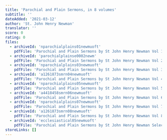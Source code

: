 ```yaml
---
title: 'Parochial and Plain Sermons, in 8 volumes'
subtitle: ''
dateAdded: '2021-03-12'
author: 'St. John Henry Newman'
translator: ''
score: 0
rating: 0
files:
  - archiveId: 'nparochialplains01newmuoft'
    pdfFile: 'Parochial and Plain Sermons by St John Henry Newman Vol 1.pdf'
  - archiveId: 'parochialplainse0002newm'
    pdfFile: 'Parochial and Plain Sermons by St John Henry Newman Vol 2.pdf'
  - archiveId: 'nparochialplains03newmuoft'
    pdfFile: 'Parochial and Plain Sermons by St John Henry Newman Vol 3.pdf'
  - archiveId: 'a1261873smrn04newmuoft'
    pdfFile: 'Parochial and Plain Sermons by St John Henry Newman Vol 4.pdf'
  - archiveId: 'nparochialplains05newmuoft'
    pdfFile: 'Parochial and Plain Sermons by St John Henry Newman Vol 5.pdf'
  - archiveId: 'a4418458smrn06newmuoft'
    pdfFile: 'Parochial and Plain Sermons by St John Henry Newman Vol 6.pdf'
  - archiveId: 'nparochialplains07newmuoft'
    pdfFile: 'Parochial and Plain Sermons by St John Henry Newman Vol 7.pdf'
  - archiveId: 'a1261873smrn08newmuoft'
    pdfFile: 'Parochial and Plain Sermons by St John Henry Newman Vol 8.pdf'
  - archiveId: 'ecclesiastical05newmuoft'
    pdfFile: 'Parochial and Plain Sermons by St John Henry Newman Selection.pdf'
storeLinks: []
---
```


